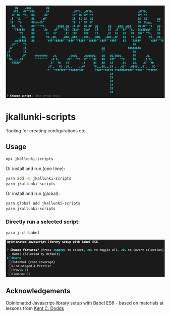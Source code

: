 ![jkallunki-scripts](readme-files/jkallunki-scripts.png)

# jkallunki-scripts

Tooling for creating configurations etc.

## Usage

```bash
npx jkallunki-scripts
```

Or install and run (one time):
```bash
yarn add -D jkallunki-scripts
yarn jkallunki-scripts
```

Or install and run (global):
```bash
yarn global add jkallunki-scripts
yarn jkallunki-scripts
```
### Directly run a selected script:

```bash
yarn j-cl-babel
```

![Opinionated Javascript-library setup with Babel ES6](readme-files/create-lib-babel.png)

## Acknowledgements

Opinionated Javascript-library setup with Babel ES6 - based on materials at lessons from [Kent C. Dodds](https://github.com/kentcdodds)
 